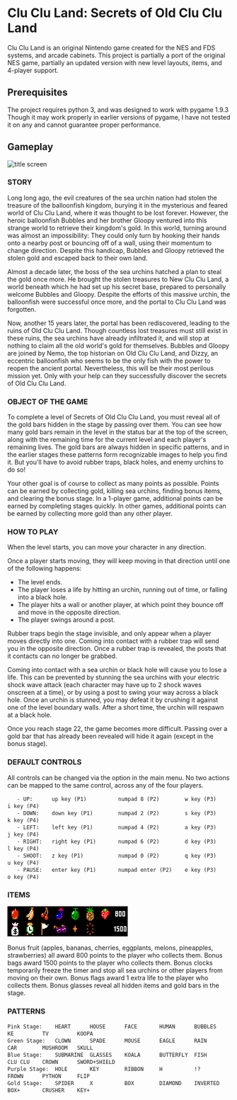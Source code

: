 # Clu Clu Land: Secrets of Old Clu Clu Land

Clu Clu Land is an original Nintendo game created for the NES and FDS systems, and arcade cabinets. This project is partially a port of the original NES game, partially an updated version with new level layouts, items, and 4-player support.

## Prerequisites

The project requires python 3, and was designed to work with pygame 1.9.3
Though it may work properly in earlier versions of pygame, I have not tested it on any and cannot guarantee proper performance.

## Gameplay

![title screen](https://i.imgur.com/pbme3bf.png)

### STORY

Long long ago, the evil creatures of the sea urchin nation had stolen the treasure of the balloonfish kingdom, burying it in the mysterious and feared world of Clu Clu Land, where it was thought to be lost forever.
However, the heroic balloonfish Bubbles and her brother Gloopy ventured into this strange world to retrieve their kingdom's gold. In this world, turning around was almost an impossibility: They could only turn by hooking their hands onto a nearby post or bouncing off of a wall, using their momentum to change direction. Despite this handicap, Bubbles and Gloopy retrieved the stolen gold and escaped back to their own land.

Almost a decade later, the boss of the sea urchins hatched a plan to steal the gold once more. He brought the stolen treasures to New Clu Clu Land, a world beneath which he had set up his secret base, prepared to personally welcome Bubbles and Gloopy. Despite the efforts of this massive urchin, the balloonfish were successful once more, and the portal to Clu Clu Land was forgotten.

Now, another 15 years later, the portal has been rediscovered, leading to the ruins of Old Clu Clu Land. Though countless lost treasures must still exist in these ruins, the sea urchins have already infiltrated it, and will stop at nothing to claim all the old world's gold for themselves.
Bubbles and Gloopy are joined by Nemo, the top historian on Old Clu Clu Land, and Dizzy, an eccentric balloonfish who seems to be the only fish with the power to reopen the ancient portal.
Nevertheless, this will be their most perilous mission yet. Only with your help can they successfully discover the secrets of Old Clu Clu Land.

### OBJECT OF THE GAME

To complete a level of Secrets of Old Clu Clu Land, you must reveal all of the gold bars hidden in the stage by passing over them. You can see how many gold bars remain in the level in the status bar at the top of the screen, along with the remaining time for the current level and each player's remaining lives.
The gold bars are always hidden in specific patterns, and in the earlier stages these patterns form recognizable images to help you find it. But you'll have to avoid rubber traps, black holes, and enemy urchins to do so!

Your other goal is of course to collect as many points as possible. Points can be earned by collecting gold, killing sea urchins, finding bonus items, and clearing the bonus stage.
In a 1-player game, additional points can be earned by completing stages quickly.
In other games, additional points can be earned by collecting more gold than any other player.

### HOW TO PLAY

When the level starts, you can move your character in any direction.

Once a player starts moving, they will keep moving in that direction until one of the following happens:
   - The level ends.
   - The player loses a life by hitting an urchin, running out of time, or falling into a black hole.
   - The player hits a wall or another player, at which point they bounce off and move in the opposite direction.
   - The player swings around a post.

Rubber traps begin the stage invisible, and only appear when a player moves directly into one. Coming into contact with a rubber trap will send you in the opposite direction. Once a rubber trap is revealed, the posts that it contacts can no longer be grabbed.

Coming into contact with a sea urchin or black hole will cause you to lose a life. This can be prevented by stunning the sea urchins with your electric shock wave attack (each character may have up to 2 shock waves onscreen at a time), or by using a post to swing your way across a black hole.
Once an urchin is stunned, you may defeat it by crushing it against one of the level boundary walls. After a short time, the urchin will respawn at a black hole.

Once you reach stage 22, the game becomes more difficult. Passing over a gold bar that has already been revealed will hide it again (except in the bonus stage).

### DEFAULT CONTROLS

All controls can be changed via the option in the main menu. No two actions can be mapped to the same control, across any of the four players.

```
   - UP:      up key (P1)          numpad 8 (P2)        w key (P3)           i key (P4)
   - DOWN:    down key (P1)        numpad 2 (P2)        s key (P3)           k key (P4)
   - LEFT:    left key (P1)        numpad 4 (P2)        a key (P3)           j key (P4)
   - RIGHT:   right key (P1)       numpad 6 (P2)        d key (P3)           l key (P4)
   - SHOOT:   z key (P1)           numpad 0 (P2)        q key (P3)           u key (P4)
   - PAUSE:   enter key (P1)       numpad enter (P2)    e key (P3)           o key (P4)
```

### ITEMS

![items](https://github.com/chadfraser/CluGame/blob/master/game/resources/sprite_sheets/item.png)

Bonus fruit (apples, bananas, cherries, eggplants, melons, pineapples, strawberries) all award 800 points to the player who collects them.
Bonus bags award 1500 points to the player who collects them.
Bonus clocks temporarily freeze the timer and stop all sea urchins or other players from moving on their own.
Bonus flags award 1 extra life to the player who collects them.
Bonus glasses reveal all hidden items and gold bars in the stage.

### PATTERNS

```
Pink Stage:    HEART      HOUSE      FACE       HUMAN      BUBBLES    KE         TV         KOOPA
Green Stage:   CLOWN      SPADE      MOUSE      EAGLE      RAIN       CAR        MUSHROOM   SKULL
Blue Stage:    SUBMARINE  GLASSES    KOALA      BUTTERFLY  FISH       CLU CLU    CROWN      SWORD+SHIELD
Purple Stage:  HOLE       KEY        RIBBON     H          !?         FROWN      PYTHON     FLIP
Gold Stage:    SPIDER     X          BOX        DIAMOND    INVERTED   BOX+       CRUSHER    KEY+
```
